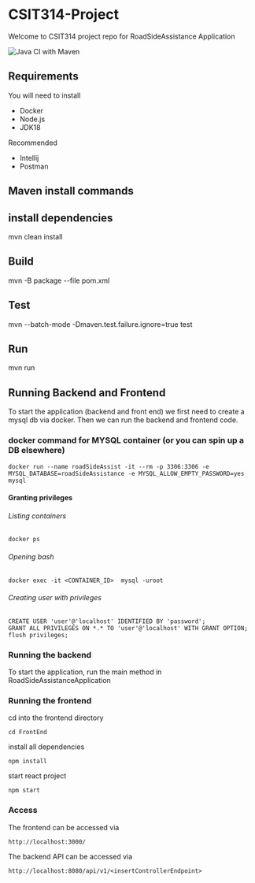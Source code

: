 # CSIT314-Project

Welcome to CSIT314 project repo for RoadSideAssistance Application

![Java CI with Maven](https://github.com/ZHIFA-CHIU/CSIT314-Project/actions/workflows/maven.yml/badge.svg)

## Requirements
You will need to install
- Docker
- Node.js
- JDK18

Recommended
- Intellij
- Postman

## Maven install commands
## install dependencies
mvn clean install

## Build
mvn -B package --file pom.xml

## Test
mvn --batch-mode -Dmaven.test.failure.ignore=true test

## Run
mvn run

## Running Backend and Frontend

To start the application (backend and front end) we first need to create a mysql db via docker. Then we can run the
backend and frontend code.


### docker command for MYSQL container (or you can spin up a DB elsewhere)
```
docker run --name roadSideAssist -it --rm -p 3306:3306 -e MYSQL_DATABASE=roadSideAssistance -e MYSQL_ALLOW_EMPTY_PASSWORD=yes mysql
```
#### Granting privileges

###### Listing containers
```
docker ps
```
###### Opening bash
```
docker exec -it <CONTAINER_ID>  mysql -uroot
```
###### Creating user with privileges
```
CREATE USER 'user'@'localhost' IDENTIFIED BY 'password';  
GRANT ALL PRIVILEGES ON *.* TO 'user'@'localhost' WITH GRANT OPTION;  
flush privileges;  
```
### Running the backend
To start the application, run the main method in RoadSideAssistanceApplication

### Running the frontend
cd into the frontend directory  
```
cd FrontEnd
```
install all dependencies  
```
npm install  
```
start react project
```
npm start
```

### Access
The frontend can be accessed via
```
http://localhost:3000/
```
The backend API can be accessed via
```
http://localhost:8080/api/v1/<insertControllerEndpoint>
```

